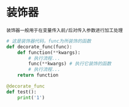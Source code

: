 # 装饰器

    装饰器一般用于在变量传入前/后对传入参数进行加工处理

```python
# 这是装饰器代码，func为所装饰的函数
def decorate_func(func):
    def function(**kwargs):
        # 执行流程...
        func(**kwargs) # 执行它装饰的函数
        # 执行流程...
    return function 

@decorate_func
def test():
    print('1')
```